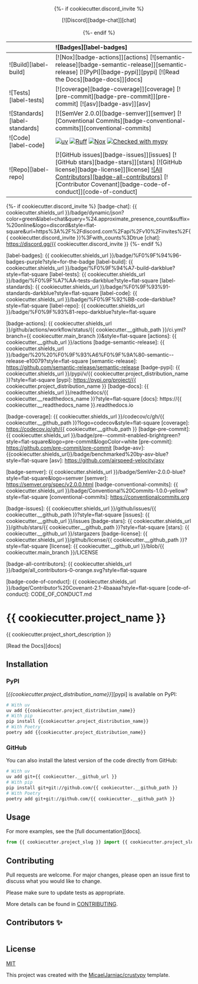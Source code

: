 <div align="center">
{%- if cookiecutter.discord_invite %}

  [![Discord][badge-chat]][chat]
  <br>
  <br>
{%- endif %}

  | | ![Badges][label-badges] |
  |:-|:-|
  | ![Build][label-build] | [![Nox][badge-actions]][actions] [![semantic-release][badge-semantic-release]][semantic-release] [![PyPI][badge-pypi]][pypi] [![Read the Docs][badge-docs]][docs] |
  | ![Tests][label-tests] | [![coverage][badge-coverage]][coverage] [![pre-commit][badge-pre-commit]][pre-commit] [![asv][badge-asv]][asv] |
  | ![Standards][label-standards] | [![SemVer 2.0.0][badge-semver]][semver] [![Conventional Commits][badge-conventional-commits]][conventional-commits] |
  | ![Code][label-code] | [![uv][badge-uv]][uv] [![Ruff][badge-ruff]][ruff] [![Nox][badge-nox]][nox] [![Checked with mypy][badge-mypy]][mypy] |
  | ![Repo][label-repo] | [![GitHub issues][badge-issues]][issues] [![GitHub stars][badge-stars]][stars] [![GitHub license][badge-license]][license] [![All Contributors][badge-all-contributors]][contributors] [![Contributor Covenant][badge-code-of-conduct]][code-of-conduct] |
</div>

<!-- Badges -->
{%- if cookiecutter.discord_invite %}
[badge-chat]: {{ cookiecutter.shields_url }}/badge/dynamic/json?color=green&label=chat&query=%24.approximate_presence_count&suffix=%20online&logo=discord&style=flat-square&url=https%3A%2F%2Fdiscord.com%2Fapi%2Fv10%2Finvites%2F{{ cookiecutter.discord_invite }}%3Fwith_counts%3Dtrue
[chat]: https://discord.gg/{{ cookiecutter.discord_invite }}
{%- endif %}

<!-- Labels -->
[label-badges]: {{ cookiecutter.shields_url }}/badge/%F0%9F%94%96-badges-purple?style=for-the-badge
[label-build]: {{ cookiecutter.shields_url }}/badge/%F0%9F%94%A7-build-darkblue?style=flat-square
[label-tests]: {{ cookiecutter.shields_url }}/badge/%F0%9F%A7%AA-tests-darkblue?style=flat-square
[label-standards]: {{ cookiecutter.shields_url }}/badge/%F0%9F%93%91-standards-darkblue?style=flat-square
[label-code]: {{ cookiecutter.shields_url }}/badge/%F0%9F%92%BB-code-darkblue?style=flat-square
[label-repo]: {{ cookiecutter.shields_url }}/badge/%F0%9F%93%81-repo-darkblue?style=flat-square

<!-- Build -->
[badge-actions]: {{ cookiecutter.shields_url }}/github/actions/workflow/status/{{ cookiecutter.__github_path }}/ci.yml?branch={{ cookiecutter.main_branch }}&style=flat-square
[actions]: {{ cookiecutter.__github_url }}/actions
[badge-semantic-release]: {{ cookiecutter.shields_url }}/badge/%20%20%F0%9F%93%A6%F0%9F%9A%80-semantic--release-e10079?style=flat-square
[semantic-release]: https://github.com/semantic-release/semantic-release
[badge-pypi]: {{ cookiecutter.shields_url }}/pypi/v/{{ cookiecutter.project_distribution_name }}?style=flat-square
[pypi]: https://pypi.org/project/{{ cookiecutter.project_distribution_name }}
[badge-docs]: {{ cookiecutter.shields_url }}/readthedocs/{{ cookiecutter.__readthedocs_name }}?style=flat-square
[docs]: https://{{ cookiecutter.__readthedocs_name }}.readthedocs.io

<!-- Tests -->
[badge-coverage]: {{ cookiecutter.shields_url }}/codecov/c/gh/{{ cookiecutter.__github_path }}?logo=codecov&style=flat-square
[coverage]: https://codecov.io/gh/{{ cookiecutter.__github_path }}
[badge-pre-commit]: {{ cookiecutter.shields_url }}/badge/pre--commit-enabled-brightgreen?style=flat-square&logo=pre-commit&logoColor=white
[pre-commit]: https://github.com/pre-commit/pre-commit
[badge-asv]: {{cookiecutter.shields_url}}/badge/benchmarked%20by-asv-blue?style=flat-square
[asv]: https://github.com/airspeed-velocity/asv

<!-- Standards -->
[badge-semver]: {{ cookiecutter.shields_url }}/badge/SemVer-2.0.0-blue?style=flat-square&logo=semver
[semver]: https://semver.org/spec/v2.0.0.html
[badge-conventional-commits]: {{ cookiecutter.shields_url }}/badge/Conventional%20Commits-1.0.0-yellow?style=flat-square
[conventional-commits]: https://conventionalcommits.org

<!-- Code -->
[badge-uv]: {{cookiecutter.shields_url}}/endpoint?url=https://raw.githubusercontent.com/astral-sh/uv/main/assets/badge/v0.json&style=flat-square
[uv]: https://github.com/astral-sh/uv
[badge-ruff]: {{cookiecutter.shields_url}}/endpoint?url=https://raw.githubusercontent.com/astral-sh/ruff/main/assets/badge/v2.json&style=flat-square
[ruff]: https://github.com/astral-sh/ruff
[badge-nox]: {{cookiecutter.shields_url}}/badge/%F0%9F%A6%8A-Nox-D85E00.svg?style=flat-square
[nox]: https://github.com/wntrblm/nox
[badge-mypy]: {{cookiecutter.shields_url}}/badge/mypy-checked-2A6DB2?style=flat-square
[mypy]: http://mypy-lang.org

<!-- Repo -->
[badge-issues]: {{ cookiecutter.shields_url }}/github/issues/{{ cookiecutter.__github_path }}?style=flat-square
[issues]: {{ cookiecutter.__github_url }}/issues
[badge-stars]: {{ cookiecutter.shields_url }}/github/stars/{{ cookiecutter.__github_path }}?style=flat-square
[stars]: {{ cookiecutter.__github_url }}/stargazers
[badge-license]: {{ cookiecutter.shields_url }}/github/license/{{ cookiecutter.__github_path }}?style=flat-square
[license]: {{ cookiecutter.__github_url }}/blob/{{ cookiecutter.main_branch }}/LICENSE
<!-- ALL-CONTRIBUTORS-BADGE:START - Do not remove or modify this section -->
[badge-all-contributors]: {{ cookiecutter.shields_url }}/badge/all_contributors-0-orange.svg?style=flat-square
<!-- ALL-CONTRIBUTORS-BADGE:END -->
[contributors]: #Contributors-✨
[badge-code-of-conduct]: {{ cookiecutter.shields_url }}/badge/Contributor%20Covenant-2.1-4baaaa?style=flat-square
[code-of-conduct]: CODE_OF_CONDUCT.md
<!---->

# {{ cookiecutter.project_name }}
{{ cookiecutter.project_short_description }}

[Read the Docs][docs]

## Installation

### PyPI
[*{{cookiecutter.project_distribution_name}}*][pypi] is available on PyPI:

```bash
# With uv
uv add {{cookiecutter.project_distribution_name}}
# With pip
pip install {{cookiecutter.project_distribution_name}}
# With Poetry
poetry add {{cookiecutter.project_distribution_name}}
```

### GitHub
You can also install the latest version of the code directly from GitHub:
```bash
# With uv
uv add git+{{ cookiecutter.__github_url }}
# With pip
pip install git+git://github.com/{{ cookiecutter.__github_path }}
# With Poetry
poetry add git+git://github.com/{{ cookiecutter.__github_path }}
```

## Usage
For more examples, see the [full documentation][docs].

```python
from {{ cookiecutter.project_slug }} import {{ cookiecutter.project_slug }}
```

## Contributing
Pull requests are welcome. For major changes, please open an issue first to discuss what you would like to change.

Please make sure to update tests as appropriate.

More details can be found in [CONTRIBUTING](CONTRIBUTING.md).

## Contributors ✨
<!-- ALL-CONTRIBUTORS-LIST:START - Do not remove or modify this section -->
<!-- prettier-ignore-start -->
<!-- markdownlint-disable -->
<table>
</table>

<!-- markdownlint-restore -->
<!-- prettier-ignore-end -->

<!-- ALL-CONTRIBUTORS-LIST:END -->

## License
[MIT](../LICENSE)

This project was created with the [MicaelJarniac/crustypy](https://github.com/MicaelJarniac/crustypy) template.
